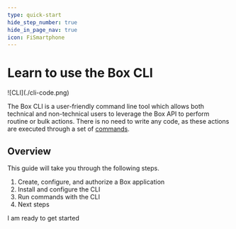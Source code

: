 ```yaml
---
type: quick-start
hide_step_number: true
hide_in_page_nav: true
icon: FiSmartphone
---
```


# Learn to use the Box CLI

<ImageFrame center>
  ![CLI](./cli-code.png)
</ImageFrame>

<!--alex ignore executed-->
The Box CLI is a user-friendly command line tool which allows both technical and
non-technical users to leverage the Box API to perform routine or bulk actions.
There is no need to write any code, as these actions are executed through a set
of [commands][commands]. 

## Overview

This guide will take you through the following steps.

1. Create, configure, and authorize a Box application
2. Install and configure the CLI
3. Run commands with the CLI
4. Next steps

<Next>
  I am ready to get started
</Next>

[commands]: https://github.com/box/boxcli#command-topics

